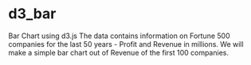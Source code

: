 # d3_bar
Bar Chart using d3.js
The data contains information on Fortune 500 companies for the last 50 years - Profit and Revenue in millions. We will make a simple bar chart out of Revenue of the first 100 companies.
